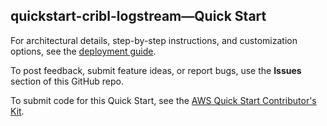 
## quickstart-cribl-logstream—Quick Start

For architectural details, step-by-step instructions, and customization options, see the [deployment guide](https://aws-quickstart.github.io/quickstart-cribl-cribl-logstream/).

To post feedback, submit feature ideas, or report bugs, use the **Issues** section of this GitHub repo. 

To submit code for this Quick Start, see the [AWS Quick Start Contributor's Kit](https://aws-quickstart.github.io/).
